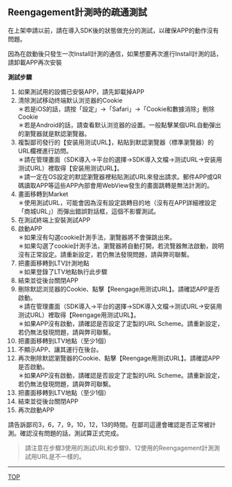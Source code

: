 ## Reengagement計測時的疏通測試

在上架申請以前，請在導入SDK後的狀態做充分的測試，以確保APP的動作沒有問題。

因為在啟動後只發生一次Install計測的通信，如果想要再次進行Install計測的話，請卸載APP再次安裝

**測試步驟**

1. 如果測試用的設備已安裝APP，請先卸載掉APP<br />
1. 清除測試移动终端默认浏览器的Cookie<br />
   ＊若是iOS的話，請按「設定」→「Safari」→「Cookie和數據消除」刪除Cookie<br />
   ＊若是Android的話，請查看默认浏览器的设置。一般點擊某個URL自動彈出的瀏覽器就是默認瀏覽器。<br />
1. 複製鄙司發行的【安装用测试URL】，粘貼到默認瀏覽器（標準瀏覽器）的URL欄裡進行訪問。<br />
＊請在管理畫面（SDK導入→平台的選擇→SDK導入文檔→测试URL→安装用测试URL）裡取得【安装用测试URL】。<br />
＊請一定在OS設定的默認瀏覽器裡粘貼測試URL來發出請求。郵件APP或QR碼讀取APP等這些APP內部會用WebView發生的畫面跳轉是無法計測的。<br />
1. 畫面移轉到Market<br />
＊使用測試URL，可能會因為沒有設定跳轉目的地（沒有在APP詳細裡設定「商城URL」）而彈出錯誤對話框，這個不影響測試。<br />
1. 在測試終端上安裝測試APP<br />
1. 啟動APP<br />
＊如果沒有勾選cookie計測手法，瀏覽器將不會彈跳出來。<br />
＊如果勾選了cookie計測手法，瀏覽器將自動打開，若流覽器無法啟動，說明沒有正常設定。請重新設定，若仍無法發現問題，請與弊司聯繫。<br />
1. 把畫面移轉到LTV計測地點<br />
＊如果登錄了LTV地點執行此步驟<br />
1. 結束並從後台關閉APP<br />
1. 刪除默認浏览器的Cookie、點擊【Reengage用测试URL】。請確認APP是否啟動。<br />
＊請在管理畫面（SDK導入→平台的選擇→SDK導入文檔→测试URL→安装用测试URL）裡取得【Reengage用测试URL】。<br />
＊如果APP沒有啟動，請確認是否設定了定製的URL Scheme。請重新設定，若仍無法發現問題，請與弊司聯繫。<br />
1. 把畫面移轉到LTV地點（至少1個）<br />
1. 不顯示APP、讓其運行在後台。<br />
1. 再次刪除默認瀏覽器的Cookie、點擊【Reengage用测试URL】。請確認APP是否啟動。<br />
＊如果APP沒有啟動，請確認是否設定了定製的URL Scheme。請重新設定，若仍無法發現問題，請與弊司聯繫。<br />
1. 把畫面移轉到LTV地點（至少1個）<br />
1. 結束並從後台關閉APP<br />
1. 再次啟動APP<br />

請告訴鄙司3，6，7，9，10，12，13的時間。在鄙司這邊會確認是否正常被計測。確認沒有問題的話，測試算正式完成。


> 請注意在步驟3使用的測試URL和步驟9、12使用的Reengagement計測測試用URL是不一樣的。

---
[TOP](/lang/zh-tw/README.md)
